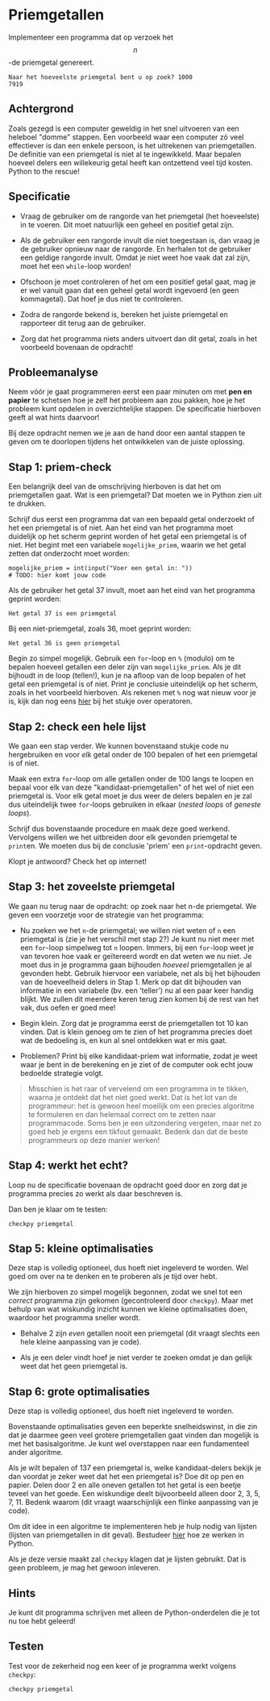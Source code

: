 # Priemgetallen

Implementeer een programma dat op verzoek het $$n$$-de priemgetal genereert.

    Naar het hoeveelste priemgetal bent u op zoek? 1000
    7919

## Achtergrond

Zoals gezegd is een computer geweldig in het snel uitvoeren van een heleboel "domme" stappen. Een voorbeeld waar een computer zó veel effectiever is dan een enkele persoon, is het uitrekenen van priemgetallen. De definitie van een priemgetal is niet al te ingewikkeld. Maar bepalen hoeveel delers een willekeurig getal heeft kan ontzettend veel tijd kosten. Python to the rescue!

## Specificatie

- Vraag de gebruiker om de rangorde van het priemgetal (het hoeveelste) in te voeren. Dit moet natuurlijk een geheel en positief getal zijn.

- Als de gebruiker een rangorde invult die niet toegestaan is, dan vraag je de gebruiker opnieuw naar de rangorde. En herhalen tot de gebruiker een geldige rangorde invult. Omdat je niet weet hoe vaak dat zal zijn, moet het een `while`-loop worden!

- Ofschoon je moet controleren of het om een positief getal gaat, mag je er wel vanuit gaan dat een geheel getal wordt ingevoerd (en geen kommagetal). Dat hoef je dus niet te controleren.

- Zodra de rangorde bekend is, bereken het juiste priemgetal en rapporteer dit terug aan de gebruiker.

- Zorg dat het programma niets anders uitvoert dan dit getal, zoals in het voorbeeld bovenaan de opdracht!

## Probleemanalyse

Neem vóór je gaat programmeren eerst een paar minuten om met **pen en papier** te schetsen hoe je zelf het probleem aan zou pakken, hoe je het probleem kunt opdelen in overzichtelijke stappen. De specificatie hierboven geeft al wat hints daarvoor!

Bij deze opdracht nemen we je aan de hand door een aantal stappen te geven om te doorlopen tijdens het ontwikkelen van de juiste oplossing.

## Stap 1: priem-check

Een belangrijk deel van de omschrijving hierboven is dat het om priemgetallen gaat. Wat is een priemgetal? Dat moeten we in Python zien uit te drukken.

Schrijf dus eerst een programma dat van een bepaald getal onderzoekt of het een priemgetal is of niet. Aan het eind van het programma moet duidelijk op het scherm geprint worden of het getal een priemgetal is of niet. Het begint met een variabele `mogelijke_priem`, waarin we het getal zetten dat onderzocht moet worden:

    mogelijke_priem = int(input("Voer een getal in: "))
    # TODO: hier komt jouw code

Als de gebruiker het getal 37 invult, moet aan het eind van het programma geprint worden:

    Het getal 37 is een priemgetal

Bij een niet-priemgetal, zoals 36, moet geprint worden:

    Het getal 36 is geen priemgetal

Begin zo simpel mogelijk. Gebruik een `for`-loop en `%` (modulo) om te bepalen hoeveel getallen een deler zijn van `mogelijke_priem`. Als je dit bijhoudt in de loop (tellen!), kun je na afloop van de loop bepalen of het getal een priemgetal is of niet. Print je conclusie uiteindelijk op het scherm, zoals in het voorbeeld hierboven. Als rekenen met `%` nog wat nieuw voor je is, kijk dan nog eens [hier](/python/basiselementen) bij het stukje over operatoren.

## Stap 2: check een hele lijst

We gaan een stap verder. We kunnen bovenstaand stukje code nu hergebruiken en voor *elk* getal onder de 100 bepalen of het een priemgetal is of niet.

Maak een extra `for`-loop om alle getallen onder de 100 langs te loopen en bepaal voor elk van deze "kandidaat-priemgetallen" of het wel of niet een priemgetal is. Voor elk getal moet je dus weer de delers bepalen en je zal dus uiteindelijk twee `for`-loops gebruiken in elkaar (*nested loops* of *geneste loops*).

Schrijf dus bovenstaande procedure en maak deze goed werkend. Vervolgens willen we het uitbreiden door elk gevonden priemgetal te `print`en. We moeten dus bij de conclusie 'priem' een `print`-opdracht geven.

Klopt je antwoord? Check het op internet!

## Stap 3: het zoveelste priemgetal

We gaan nu terug naar de opdracht: op zoek naar het n-de priemgetal. We geven een voorzetje voor de strategie van het programma:

- Nu zoeken we het `n`-de priemgetal; we willen niet weten of `n` een priemgetal is (zie je het verschil met stap 2?) Je kunt nu niet meer met een `for`-loop simpelweg tot `n` loopen. Immers, bij een `for`-loop weet je van tevoren hoe vaak er geïtereerd wordt en dat weten we nu niet. Je moet dus in je programma gaan bijhouden *hoeveel* priemgetallen je al gevonden hebt. Gebruik hiervoor een variabele, net als bij het bijhouden van de hoeveelheid delers in Stap 1. Merk op dat dit bijhouden van informatie in een variabele (bv. een 'teller') nu al een paar keer handig blijkt. We zullen dit meerdere keren terug zien komen bij de rest van het vak, dus oefen er goed mee!

- Begin klein. Zorg dat je programma eerst de priemgetallen tot 10 kan vinden. Dat is klein genoeg om te zien of het programma precies doet wat de bedoeling is, en kun al snel ontdekken wat er mis gaat.

- Problemen? Print bij elke kandidaat-priem wat informatie, zodat je weet waar je bent in de berekening en je ziet of de computer ook echt jouw bedoelde strategie volgt.

> Misschien is het raar of vervelend om een programma in te tikken, waarna je ontdekt dat het niet goed werkt. Dat is het lot van de programmeur: het is gewoon heel moeilijk om een precies algoritme te formuleren en dan helemaal correct om te zetten naar programmacode. Soms ben je een uitzondering vergeten, maar net zo goed heb je ergens een tikfout gemaakt. Bedenk dan dat de beste programmeurs op deze manier werken!

## Stap 4: werkt het echt?

Loop nu de specificatie bovenaan de opdracht goed door en zorg dat je programma precies zo werkt als daar beschreven is.

Dan ben je klaar om te testen:

    checkpy priemgetal

## Stap 5: kleine optimalisaties

Deze stap is volledig optioneel, dus hoeft niet ingeleverd te worden. Wel goed om over na te denken en te proberen als je tijd over hebt.

We zijn hierboven zo simpel mogelijk begonnen, zodat we snel tot een *correct* programma zijn gekomen (gecontroleerd door `checkpy`). Maar met behulp van wat wiskundig inzicht kunnen we kleine optimalisaties doen, waardoor het programma sneller wordt. 

- Behalve 2 zijn *even* getallen nooit een priemgetal (dit vraagt slechts een hele kleine aanpassing van je code).

- Als je een deler vindt hoef je niet verder te zoeken omdat je dan gelijk weet dat het geen priemgetal is.

## Stap 6: grote optimalisaties

Deze stap is volledig optioneel, dus hoeft niet ingeleverd te worden.

Bovenstaande optimalisaties geven een beperkte snelheidswinst, in die zin dat je daarmee geen veel grotere priemgetallen gaat vinden dan mogelijk is met het basisalgoritme. Je kunt wel overstappen naar een fundamenteel ander algoritme.

Als je wilt bepalen of 137 een priemgetal is, welke kandidaat-delers bekijk je dan voordat je zeker weet dat het een priemgetal is? Doe dit op pen en papier. Delen door 2 en alle oneven getallen tot het getal is een beetje teveel van het goede. Een wiskundige deelt bijvoorbeeld alleen door 2, 3, 5, 7, 11. Bedenk waarom (dit vraagt waarschijnlijk een flinke aanpassing van je code).

Om dit idee in een algoritme te implementeren heb je hulp nodig van lijsten (lijsten van priemgetallen in dit geval). Bestudeer [hier](/python/lijsten) hoe ze werken in Python.

Als je deze versie maakt zal `checkpy` klagen dat je lijsten gebruikt. Dat is geen probleem, je mag het gewoon inleveren.

## Hints

Je kunt dit programma schrijven met alleen de Python-onderdelen die je tot nu toe hebt geleerd!

## Testen

Test voor de zekerheid nog een keer of je programma werkt volgens `checkpy`:

    checkpy priemgetal
